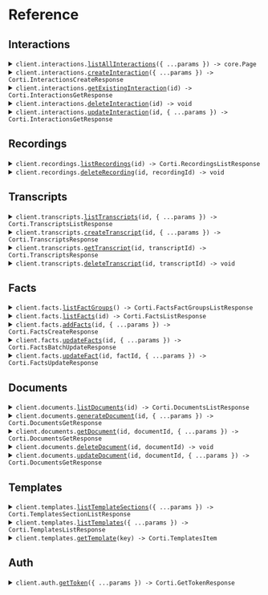 # Reference

## Interactions

<details><summary><code>client.interactions.<a href="/src/api/resources/interactions/client/Client.ts">listAllInteractions</a>({ ...params }) -> core.Page<Corti.InteractionsListResponseInteractionsItem></code></summary>
<dl>
<dd>

#### 📝 Description

<dl>
<dd>

<dl>
<dd>

Lists all existing interactions. Results can be filtered by encounter status and patient identifier.

</dd>
</dl>
</dd>
</dl>

#### 🔌 Usage

<dl>
<dd>

<dl>
<dd>

```typescript
const response = await client.interactions.listAllInteractions();
for await (const item of response) {
    console.log(item);
}

// Or you can manually iterate page-by-page
let page = await client.interactions.listAllInteractions();
while (page.hasNextPage()) {
    page = page.getNextPage();
}
```

</dd>
</dl>
</dd>
</dl>

#### ⚙️ Parameters

<dl>
<dd>

<dl>
<dd>

**request:** `Corti.GetInteractionsRequest`

</dd>
</dl>

<dl>
<dd>

**requestOptions:** `Interactions.RequestOptions`

</dd>
</dl>
</dd>
</dl>

</dd>
</dl>
</details>

<details><summary><code>client.interactions.<a href="/src/api/resources/interactions/client/Client.ts">createInteraction</a>({ ...params }) -> Corti.InteractionsCreateResponse</code></summary>
<dl>
<dd>

#### 📝 Description

<dl>
<dd>

<dl>
<dd>

Creates a new interaction.

</dd>
</dl>
</dd>
</dl>

#### 🔌 Usage

<dl>
<dd>

<dl>
<dd>

```typescript
await client.interactions.createInteraction({
    encounter: {
        identifier: "identifier",
        status: "planned",
        type: "first_consultation",
    },
});
```

</dd>
</dl>
</dd>
</dl>

#### ⚙️ Parameters

<dl>
<dd>

<dl>
<dd>

**request:** `Corti.InteractionsCreateRequest`

</dd>
</dl>

<dl>
<dd>

**requestOptions:** `Interactions.RequestOptions`

</dd>
</dl>
</dd>
</dl>

</dd>
</dl>
</details>

<details><summary><code>client.interactions.<a href="/src/api/resources/interactions/client/Client.ts">getExistingInteraction</a>(id) -> Corti.InteractionsGetResponse</code></summary>
<dl>
<dd>

#### 📝 Description

<dl>
<dd>

<dl>
<dd>

Retrieves a previously recorded interaction by its unique identifier (interaction ID).

</dd>
</dl>
</dd>
</dl>

#### 🔌 Usage

<dl>
<dd>

<dl>
<dd>

```typescript
await client.interactions.getExistingInteraction("id");
```

</dd>
</dl>
</dd>
</dl>

#### ⚙️ Parameters

<dl>
<dd>

<dl>
<dd>

**id:** `string` — The unique identifier of the interaction to retrieve. Must be a valid UUID.

</dd>
</dl>

<dl>
<dd>

**requestOptions:** `Interactions.RequestOptions`

</dd>
</dl>
</dd>
</dl>

</dd>
</dl>
</details>

<details><summary><code>client.interactions.<a href="/src/api/resources/interactions/client/Client.ts">deleteInteraction</a>(id) -> void</code></summary>
<dl>
<dd>

#### 📝 Description

<dl>
<dd>

<dl>
<dd>

Deletes an existing interaction.

</dd>
</dl>
</dd>
</dl>

#### 🔌 Usage

<dl>
<dd>

<dl>
<dd>

```typescript
await client.interactions.deleteInteraction("id");
```

</dd>
</dl>
</dd>
</dl>

#### ⚙️ Parameters

<dl>
<dd>

<dl>
<dd>

**id:** `string` — The unique identifier of the interaction to delete. Must be a valid UUID.

</dd>
</dl>

<dl>
<dd>

**requestOptions:** `Interactions.RequestOptions`

</dd>
</dl>
</dd>
</dl>

</dd>
</dl>
</details>

<details><summary><code>client.interactions.<a href="/src/api/resources/interactions/client/Client.ts">updateInteraction</a>(id, { ...params }) -> Corti.InteractionsGetResponse</code></summary>
<dl>
<dd>

#### 📝 Description

<dl>
<dd>

<dl>
<dd>

Modifies an existing interaction by updating specific fields without overwriting the entire record.

</dd>
</dl>
</dd>
</dl>

#### 🔌 Usage

<dl>
<dd>

<dl>
<dd>

```typescript
await client.interactions.updateInteraction("id");
```

</dd>
</dl>
</dd>
</dl>

#### ⚙️ Parameters

<dl>
<dd>

<dl>
<dd>

**id:** `string` — The unique identifier of the interaction to update. Must be a valid UUID.

</dd>
</dl>

<dl>
<dd>

**request:** `Corti.InteractionsUpdateRequest`

</dd>
</dl>

<dl>
<dd>

**requestOptions:** `Interactions.RequestOptions`

</dd>
</dl>
</dd>
</dl>

</dd>
</dl>
</details>

## Recordings

<details><summary><code>client.recordings.<a href="/src/api/resources/recordings/client/Client.ts">listRecordings</a>(id) -> Corti.RecordingsListResponse</code></summary>
<dl>
<dd>

#### 📝 Description

<dl>
<dd>

<dl>
<dd>

Retrieve a list of recordings for a given interaction.

</dd>
</dl>
</dd>
</dl>

#### 🔌 Usage

<dl>
<dd>

<dl>
<dd>

```typescript
await client.recordings.listRecordings("id");
```

</dd>
</dl>
</dd>
</dl>

#### ⚙️ Parameters

<dl>
<dd>

<dl>
<dd>

**id:** `string` — The unique identifier of the interaction for which recordings should be retrieved. Must be a valid UUID.

</dd>
</dl>

<dl>
<dd>

**requestOptions:** `Recordings.RequestOptions`

</dd>
</dl>
</dd>
</dl>

</dd>
</dl>
</details>

<details><summary><code>client.recordings.<a href="/src/api/resources/recordings/client/Client.ts">deleteRecording</a>(id, recordingId) -> void</code></summary>
<dl>
<dd>

#### 📝 Description

<dl>
<dd>

<dl>
<dd>

Delete a specific recording for a given interaction.

</dd>
</dl>
</dd>
</dl>

#### 🔌 Usage

<dl>
<dd>

<dl>
<dd>

```typescript
await client.recordings.deleteRecording("id", "recordingId");
```

</dd>
</dl>
</dd>
</dl>

#### ⚙️ Parameters

<dl>
<dd>

<dl>
<dd>

**id:** `string` — The unique identifier of the interaction for which the recording should be deleted from. Must be a valid UUID.

</dd>
</dl>

<dl>
<dd>

**recordingId:** `string` — The unique identifier of the recording to be deleted. Must be a valid UUID.

</dd>
</dl>

<dl>
<dd>

**requestOptions:** `Recordings.RequestOptions`

</dd>
</dl>
</dd>
</dl>

</dd>
</dl>
</details>

## Transcripts

<details><summary><code>client.transcripts.<a href="/src/api/resources/transcripts/client/Client.ts">listTranscripts</a>(id, { ...params }) -> Corti.TranscriptsListResponse</code></summary>
<dl>
<dd>

#### 📝 Description

<dl>
<dd>

<dl>
<dd>

Retrieves a list of transcripts for a given interaction.

</dd>
</dl>
</dd>
</dl>

#### 🔌 Usage

<dl>
<dd>

<dl>
<dd>

```typescript
await client.transcripts.listTranscripts("id");
```

</dd>
</dl>
</dd>
</dl>

#### ⚙️ Parameters

<dl>
<dd>

<dl>
<dd>

**id:** `string` — The unique identifier of the interaction for which transcripts should be retrieved. Must be a valid UUID.

</dd>
</dl>

<dl>
<dd>

**request:** `Corti.GetInteractionsIdTranscriptsRequest`

</dd>
</dl>

<dl>
<dd>

**requestOptions:** `Transcripts.RequestOptions`

</dd>
</dl>
</dd>
</dl>

</dd>
</dl>
</details>

<details><summary><code>client.transcripts.<a href="/src/api/resources/transcripts/client/Client.ts">createTranscript</a>(id, { ...params }) -> Corti.TranscriptsResponse</code></summary>
<dl>
<dd>

#### 📝 Description

<dl>
<dd>

<dl>
<dd>

Creates a new transcript for an interaction.

</dd>
</dl>
</dd>
</dl>

#### 🔌 Usage

<dl>
<dd>

<dl>
<dd>

```typescript
await client.transcripts.createTranscript("id", {
    recordingId: "recordingId",
    primaryLanguage: "primaryLanguage",
    modelName: "modelName",
});
```

</dd>
</dl>
</dd>
</dl>

#### ⚙️ Parameters

<dl>
<dd>

<dl>
<dd>

**id:** `string` — The unique identifier of the interaction for which the transcript is created. Must be a valid UUID.

</dd>
</dl>

<dl>
<dd>

**request:** `Corti.TranscriptsCreateRequest`

</dd>
</dl>

<dl>
<dd>

**requestOptions:** `Transcripts.RequestOptions`

</dd>
</dl>
</dd>
</dl>

</dd>
</dl>
</details>

<details><summary><code>client.transcripts.<a href="/src/api/resources/transcripts/client/Client.ts">getTranscript</a>(id, transcriptId) -> Corti.TranscriptsResponse</code></summary>
<dl>
<dd>

#### 📝 Description

<dl>
<dd>

<dl>
<dd>

Retrieves the transcript for a specific interaction.

</dd>
</dl>
</dd>
</dl>

#### 🔌 Usage

<dl>
<dd>

<dl>
<dd>

```typescript
await client.transcripts.getTranscript("id", "transcriptId");
```

</dd>
</dl>
</dd>
</dl>

#### ⚙️ Parameters

<dl>
<dd>

<dl>
<dd>

**id:** `string` — The unique identifier of the interaction containing the transcript. Must be a valid UUID.

</dd>
</dl>

<dl>
<dd>

**transcriptId:** `string` — The unique identifier of the transcript to retrieve. Must be a valid UUID.

</dd>
</dl>

<dl>
<dd>

**requestOptions:** `Transcripts.RequestOptions`

</dd>
</dl>
</dd>
</dl>

</dd>
</dl>
</details>

<details><summary><code>client.transcripts.<a href="/src/api/resources/transcripts/client/Client.ts">deleteTranscript</a>(id, transcriptId) -> void</code></summary>
<dl>
<dd>

#### 📝 Description

<dl>
<dd>

<dl>
<dd>

Deletes a specific transcript associated with an interaction.

</dd>
</dl>
</dd>
</dl>

#### 🔌 Usage

<dl>
<dd>

<dl>
<dd>

```typescript
await client.transcripts.deleteTranscript("id", "transcriptId");
```

</dd>
</dl>
</dd>
</dl>

#### ⚙️ Parameters

<dl>
<dd>

<dl>
<dd>

**id:** `string` — The unique identifier of the interaction to which the transcript belongs. Must be a valid UUID.

</dd>
</dl>

<dl>
<dd>

**transcriptId:** `string` — The unique identifier of the transcript to delete. Must be a valid UUID.

</dd>
</dl>

<dl>
<dd>

**requestOptions:** `Transcripts.RequestOptions`

</dd>
</dl>
</dd>
</dl>

</dd>
</dl>
</details>

## Facts

<details><summary><code>client.facts.<a href="/src/api/resources/facts/client/Client.ts">listFactGroups</a>() -> Corti.FactsFactGroupsListResponse</code></summary>
<dl>
<dd>

#### 🔌 Usage

<dl>
<dd>

<dl>
<dd>

```typescript
await client.facts.listFactGroups();
```

</dd>
</dl>
</dd>
</dl>

#### ⚙️ Parameters

<dl>
<dd>

<dl>
<dd>

**requestOptions:** `Facts.RequestOptions`

</dd>
</dl>
</dd>
</dl>

</dd>
</dl>
</details>

<details><summary><code>client.facts.<a href="/src/api/resources/facts/client/Client.ts">listFacts</a>(id) -> Corti.FactsListResponse</code></summary>
<dl>
<dd>

#### 📝 Description

<dl>
<dd>

<dl>
<dd>

Retrieves a list of facts for a given interaction.

</dd>
</dl>
</dd>
</dl>

#### 🔌 Usage

<dl>
<dd>

<dl>
<dd>

```typescript
await client.facts.listFacts("id");
```

</dd>
</dl>
</dd>
</dl>

#### ⚙️ Parameters

<dl>
<dd>

<dl>
<dd>

**id:** `string` — The unique identifier of the interaction for which facts should be retrieved. Must be a valid UUID.

</dd>
</dl>

<dl>
<dd>

**requestOptions:** `Facts.RequestOptions`

</dd>
</dl>
</dd>
</dl>

</dd>
</dl>
</details>

<details><summary><code>client.facts.<a href="/src/api/resources/facts/client/Client.ts">addFacts</a>(id, { ...params }) -> Corti.FactsCreateResponse</code></summary>
<dl>
<dd>

#### 📝 Description

<dl>
<dd>

<dl>
<dd>

Adds new facts to an interaction.

</dd>
</dl>
</dd>
</dl>

#### 🔌 Usage

<dl>
<dd>

<dl>
<dd>

```typescript
await client.facts.addFacts("id", {
    facts: [
        {
            text: "text",
            group: "other",
        },
    ],
});
```

</dd>
</dl>
</dd>
</dl>

#### ⚙️ Parameters

<dl>
<dd>

<dl>
<dd>

**id:** `string` — The unique identifier of the interaction to which the facts belong. Must be a valid UUID.

</dd>
</dl>

<dl>
<dd>

**request:** `Corti.FactsCreateRequest`

</dd>
</dl>

<dl>
<dd>

**requestOptions:** `Facts.RequestOptions`

</dd>
</dl>
</dd>
</dl>

</dd>
</dl>
</details>

<details><summary><code>client.facts.<a href="/src/api/resources/facts/client/Client.ts">updateFacts</a>(id, { ...params }) -> Corti.FactsBatchUpdateResponse</code></summary>
<dl>
<dd>

#### 📝 Description

<dl>
<dd>

<dl>
<dd>

Updates multiple facts associated with an interaction. If the interaction `status = "in progress"`, the updated facts will be sent to the client over WebSocket.

</dd>
</dl>
</dd>
</dl>

#### 🔌 Usage

<dl>
<dd>

<dl>
<dd>

```typescript
await client.facts.updateFacts("id", {
    facts: [
        {
            factId: "factId",
        },
    ],
});
```

</dd>
</dl>
</dd>
</dl>

#### ⚙️ Parameters

<dl>
<dd>

<dl>
<dd>

**id:** `string` — The unique identifier of the interaction for which facts are being updated. Must be a valid UUID.

</dd>
</dl>

<dl>
<dd>

**request:** `Corti.FactsBatchUpdateRequest`

</dd>
</dl>

<dl>
<dd>

**requestOptions:** `Facts.RequestOptions`

</dd>
</dl>
</dd>
</dl>

</dd>
</dl>
</details>

<details><summary><code>client.facts.<a href="/src/api/resources/facts/client/Client.ts">updateFact</a>(id, factId, { ...params }) -> Corti.FactsUpdateResponse</code></summary>
<dl>
<dd>

#### 📝 Description

<dl>
<dd>

<dl>
<dd>

Updates an existing fact within a specific interaction. If the interaction `status = "in progress"`, the updated fact will be sent to the client via WebSocket. To discard a fact, simply set `discarded = true`.

</dd>
</dl>
</dd>
</dl>

#### 🔌 Usage

<dl>
<dd>

<dl>
<dd>

```typescript
await client.facts.updateFact("id", "factId", {
    text: "text",
    source: "core",
});
```

</dd>
</dl>
</dd>
</dl>

#### ⚙️ Parameters

<dl>
<dd>

<dl>
<dd>

**id:** `string` — The unique identifier of the interaction to which the fact belongs. Must be a valid UUID.

</dd>
</dl>

<dl>
<dd>

**factId:** `string` — The unique identifier of the fact to update. Must be a valid UUID.

</dd>
</dl>

<dl>
<dd>

**request:** `Corti.FactsUpdateRequest`

</dd>
</dl>

<dl>
<dd>

**requestOptions:** `Facts.RequestOptions`

</dd>
</dl>
</dd>
</dl>

</dd>
</dl>
</details>

## Documents

<details><summary><code>client.documents.<a href="/src/api/resources/documents/client/Client.ts">listDocuments</a>(id) -> Corti.DocumentsListResponse</code></summary>
<dl>
<dd>

#### 📝 Description

<dl>
<dd>

<dl>
<dd>

List Documents

</dd>
</dl>
</dd>
</dl>

#### 🔌 Usage

<dl>
<dd>

<dl>
<dd>

```typescript
await client.documents.listDocuments("id");
```

</dd>
</dl>
</dd>
</dl>

#### ⚙️ Parameters

<dl>
<dd>

<dl>
<dd>

**id:** `string` — The interaction ID representing the context for the request. Must be a valid UUID.

</dd>
</dl>

<dl>
<dd>

**requestOptions:** `Documents.RequestOptions`

</dd>
</dl>
</dd>
</dl>

</dd>
</dl>
</details>

<details><summary><code>client.documents.<a href="/src/api/resources/documents/client/Client.ts">generateDocument</a>(id, { ...params }) -> Corti.DocumentsGetResponse</code></summary>
<dl>
<dd>

#### 📝 Description

<dl>
<dd>

<dl>
<dd>

Generate Document.

</dd>
</dl>
</dd>
</dl>

#### 🔌 Usage

<dl>
<dd>

<dl>
<dd>

```typescript
await client.documents.generateDocument("id", {
    context: [],
    templateKey: "templateKey",
    outputLanguage: "outputLanguage",
});
```

</dd>
</dl>
</dd>
</dl>

#### ⚙️ Parameters

<dl>
<dd>

<dl>
<dd>

**id:** `string` — The interaction ID representing the context for the request. Must be a valid UUID.

</dd>
</dl>

<dl>
<dd>

**request:** `Corti.DocumentsCreateRequest`

</dd>
</dl>

<dl>
<dd>

**requestOptions:** `Documents.RequestOptions`

</dd>
</dl>
</dd>
</dl>

</dd>
</dl>
</details>

<details><summary><code>client.documents.<a href="/src/api/resources/documents/client/Client.ts">getDocument</a>(id, documentId, { ...params }) -> Corti.DocumentsGetResponse</code></summary>
<dl>
<dd>

#### 📝 Description

<dl>
<dd>

<dl>
<dd>

Get Document.

</dd>
</dl>
</dd>
</dl>

#### 🔌 Usage

<dl>
<dd>

<dl>
<dd>

```typescript
await client.documents.getDocument("id", "documentId");
```

</dd>
</dl>
</dd>
</dl>

#### ⚙️ Parameters

<dl>
<dd>

<dl>
<dd>

**id:** `string` — The interaction ID representing the context for the request. Must be a valid UUID.

</dd>
</dl>

<dl>
<dd>

**documentId:** `string` — The document ID representing the context for the request. Must be a valid UUID.

</dd>
</dl>

<dl>
<dd>

**request:** `Corti.GetInteractionsIdDocumentsDocumentIdRequest`

</dd>
</dl>

<dl>
<dd>

**requestOptions:** `Documents.RequestOptions`

</dd>
</dl>
</dd>
</dl>

</dd>
</dl>
</details>

<details><summary><code>client.documents.<a href="/src/api/resources/documents/client/Client.ts">deleteDocument</a>(id, documentId) -> void</code></summary>
<dl>
<dd>

#### 🔌 Usage

<dl>
<dd>

<dl>
<dd>

```typescript
await client.documents.deleteDocument("id", "documentId");
```

</dd>
</dl>
</dd>
</dl>

#### ⚙️ Parameters

<dl>
<dd>

<dl>
<dd>

**id:** `string` — The interaction ID representing the context for the request. Must be a valid UUID.

</dd>
</dl>

<dl>
<dd>

**documentId:** `string` — The document ID representing the context for the request. Must be a valid UUID.

</dd>
</dl>

<dl>
<dd>

**requestOptions:** `Documents.RequestOptions`

</dd>
</dl>
</dd>
</dl>

</dd>
</dl>
</details>

<details><summary><code>client.documents.<a href="/src/api/resources/documents/client/Client.ts">updateDocument</a>(id, documentId, { ...params }) -> Corti.DocumentsGetResponse</code></summary>
<dl>
<dd>

#### 🔌 Usage

<dl>
<dd>

<dl>
<dd>

```typescript
await client.documents.updateDocument("id", "documentId");
```

</dd>
</dl>
</dd>
</dl>

#### ⚙️ Parameters

<dl>
<dd>

<dl>
<dd>

**id:** `string` — The interaction ID representing the context for the request. Must be a valid UUID.

</dd>
</dl>

<dl>
<dd>

**documentId:** `string` — The document ID representing the context for the request. Must be a valid UUID.

</dd>
</dl>

<dl>
<dd>

**request:** `Corti.DocumentsUpdateRequest`

</dd>
</dl>

<dl>
<dd>

**requestOptions:** `Documents.RequestOptions`

</dd>
</dl>
</dd>
</dl>

</dd>
</dl>
</details>

## Templates

<details><summary><code>client.templates.<a href="/src/api/resources/templates/client/Client.ts">listTemplateSections</a>({ ...params }) -> Corti.TemplatesSectionListResponse</code></summary>
<dl>
<dd>

#### 📝 Description

<dl>
<dd>

<dl>
<dd>

Retrieves a list of template sections with optional filters for organization and language.

</dd>
</dl>
</dd>
</dl>

#### 🔌 Usage

<dl>
<dd>

<dl>
<dd>

```typescript
await client.templates.listTemplateSections();
```

</dd>
</dl>
</dd>
</dl>

#### ⚙️ Parameters

<dl>
<dd>

<dl>
<dd>

**request:** `Corti.GetTemplateSectionsRequest`

</dd>
</dl>

<dl>
<dd>

**requestOptions:** `Templates.RequestOptions`

</dd>
</dl>
</dd>
</dl>

</dd>
</dl>
</details>

<details><summary><code>client.templates.<a href="/src/api/resources/templates/client/Client.ts">listTemplates</a>({ ...params }) -> Corti.TemplatesListResponse</code></summary>
<dl>
<dd>

#### 📝 Description

<dl>
<dd>

<dl>
<dd>

Retrieves a list of templates with optional filters for organization, language, and status.

</dd>
</dl>
</dd>
</dl>

#### 🔌 Usage

<dl>
<dd>

<dl>
<dd>

```typescript
await client.templates.listTemplates();
```

</dd>
</dl>
</dd>
</dl>

#### ⚙️ Parameters

<dl>
<dd>

<dl>
<dd>

**request:** `Corti.GetTemplatesRequest`

</dd>
</dl>

<dl>
<dd>

**requestOptions:** `Templates.RequestOptions`

</dd>
</dl>
</dd>
</dl>

</dd>
</dl>
</details>

<details><summary><code>client.templates.<a href="/src/api/resources/templates/client/Client.ts">getTemplate</a>(key) -> Corti.TemplatesItem</code></summary>
<dl>
<dd>

#### 📝 Description

<dl>
<dd>

<dl>
<dd>

Retrieves template by key.

</dd>
</dl>
</dd>
</dl>

#### 🔌 Usage

<dl>
<dd>

<dl>
<dd>

```typescript
await client.templates.getTemplate("key");
```

</dd>
</dl>
</dd>
</dl>

#### ⚙️ Parameters

<dl>
<dd>

<dl>
<dd>

**key:** `string` — The key of the template

</dd>
</dl>

<dl>
<dd>

**requestOptions:** `Templates.RequestOptions`

</dd>
</dl>
</dd>
</dl>

</dd>
</dl>
</details>

## Auth

<details><summary><code>client.auth.<a href="/src/api/resources/auth/client/Client.ts">getToken</a>({ ...params }) -> Corti.GetTokenResponse</code></summary>
<dl>
<dd>

#### 📝 Description

<dl>
<dd>

<dl>
<dd>

Obtain an OAuth2 access token using client credentials

</dd>
</dl>
</dd>
</dl>

#### 🔌 Usage

<dl>
<dd>

<dl>
<dd>

```typescript
await client.auth.getToken({
    clientId: "client_id",
    clientSecret: "client_secret",
});
```

</dd>
</dl>
</dd>
</dl>

#### ⚙️ Parameters

<dl>
<dd>

<dl>
<dd>

**request:** `Corti.AuthGetTokenRequest`

</dd>
</dl>

<dl>
<dd>

**requestOptions:** `Auth.RequestOptions`

</dd>
</dl>
</dd>
</dl>

</dd>
</dl>
</details>
